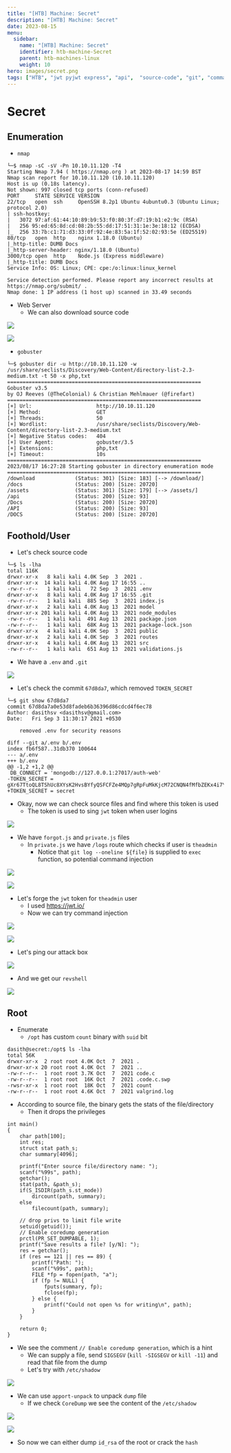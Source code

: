 ```yaml
---
title: "[HTB] Machine: Secret"
description: "[HTB] Machine: Secret"
date: 2023-08-15
menu:
  sidebar:
    name: "[HTB] Machine: Secret"
    identifier: htb-machine-Secret
    parent: htb-machines-linux
    weight: 10
hero: images/secret.png
tags: ["HTB", "jwt pyjwt express", "api",  "source-code", "git", "command-injection", "suid", "crash-dump", "var-crash", "appport-unpack", "core-dump"]
---
```


# Secret
## Enumeration
- `nmap`
```
└─$ nmap -sC -sV -Pn 10.10.11.120 -T4
Starting Nmap 7.94 ( https://nmap.org ) at 2023-08-17 14:59 BST
Nmap scan report for 10.10.11.120 (10.10.11.120)
Host is up (0.18s latency).
Not shown: 997 closed tcp ports (conn-refused)
PORT     STATE SERVICE VERSION
22/tcp   open  ssh     OpenSSH 8.2p1 Ubuntu 4ubuntu0.3 (Ubuntu Linux; protocol 2.0)
| ssh-hostkey: 
|   3072 97:af:61:44:10:89:b9:53:f0:80:3f:d7:19:b1:e2:9c (RSA)
|   256 95:ed:65:8d:cd:08:2b:55:dd:17:51:31:1e:3e:18:12 (ECDSA)
|_  256 33:7b:c1:71:d3:33:0f:92:4e:83:5a:1f:52:02:93:5e (ED25519)
80/tcp   open  http    nginx 1.18.0 (Ubuntu)
|_http-title: DUMB Docs
|_http-server-header: nginx/1.18.0 (Ubuntu)
3000/tcp open  http    Node.js (Express middleware)
|_http-title: DUMB Docs
Service Info: OS: Linux; CPE: cpe:/o:linux:linux_kernel

Service detection performed. Please report any incorrect results at https://nmap.org/submit/ .
Nmap done: 1 IP address (1 host up) scanned in 33.49 seconds
```
- Web Server
  - We can also download source code

![](./images/1.png)

![](./images/2.png)

- `gobuster`
```
└─$ gobuster dir -u http://10.10.11.120 -w /usr/share/seclists/Discovery/Web-Content/directory-list-2.3-medium.txt -t 50 -x php,txt       
===============================================================
Gobuster v3.5
by OJ Reeves (@TheColonial) & Christian Mehlmauer (@firefart)
===============================================================
[+] Url:                     http://10.10.11.120
[+] Method:                  GET
[+] Threads:                 50
[+] Wordlist:                /usr/share/seclists/Discovery/Web-Content/directory-list-2.3-medium.txt
[+] Negative Status codes:   404
[+] User Agent:              gobuster/3.5
[+] Extensions:              php,txt
[+] Timeout:                 10s
===============================================================
2023/08/17 16:27:28 Starting gobuster in directory enumeration mode
===============================================================
/download             (Status: 301) [Size: 183] [--> /download/]
/docs                 (Status: 200) [Size: 20720]
/assets               (Status: 301) [Size: 179] [--> /assets/]
/api                  (Status: 200) [Size: 93]
/Docs                 (Status: 200) [Size: 20720]
/API                  (Status: 200) [Size: 93]
/DOCS                 (Status: 200) [Size: 20720]

```
## Foothold/User
- Let's check source code
```
└─$ ls -lha             
total 116K
drwxr-xr-x   8 kali kali 4.0K Sep  3  2021 .
drwxr-xr-x  14 kali kali 4.0K Aug 17 16:55 ..
-rw-r--r--   1 kali kali   72 Sep  3  2021 .env
drwxr-xr-x   8 kali kali 4.0K Aug 17 16:55 .git
-rw-r--r--   1 kali kali  885 Sep  3  2021 index.js
drwxr-xr-x   2 kali kali 4.0K Aug 13  2021 model
drwxr-xr-x 201 kali kali 4.0K Aug 13  2021 node_modules
-rw-r--r--   1 kali kali  491 Aug 13  2021 package.json
-rw-r--r--   1 kali kali  68K Aug 13  2021 package-lock.json
drwxr-xr-x   4 kali kali 4.0K Sep  3  2021 public
drwxr-xr-x   2 kali kali 4.0K Sep  3  2021 routes
drwxr-xr-x   4 kali kali 4.0K Aug 13  2021 src
-rw-r--r--   1 kali kali  651 Aug 13  2021 validations.js
```
- We have a `.env` and `.git` 

![](./images/4.png)

- Let's check the commit `67d8da7`, which removed `TOKEN_SECRET`
```
└─$ git show 67d8da7 
commit 67d8da7a0e53d8fadeb6b36396d86cdcd4f6ec78
Author: dasithsv <dasithsv@gmail.com>
Date:   Fri Sep 3 11:30:17 2021 +0530

    removed .env for security reasons

diff --git a/.env b/.env
index fb6f587..31db370 100644
--- a/.env
+++ b/.env
@@ -1,2 +1,2 @@
 DB_CONNECT = 'mongodb://127.0.0.1:27017/auth-web'
-TOKEN_SECRET = gXr67TtoQL8TShUc8XYsK2HvsBYfyQSFCFZe4MQp7gRpFuMkKjcM72CNQN4fMfbZEKx4i7YiWuNAkmuTcdEriCMm9vPAYkhpwPTiuVwVhvwE
+TOKEN_SECRET = secret
```
- Okay, now we can check source files and find where this token is used
  - The token is used to sing `jwt` token when user logins

![](./images/5.png)

- We have `forgot.js` and `private.js` files
  - In `private.js` we have `/logs` route which checks if user is `theadmin`
    - Notice that `git log --oneline ${file}` is supplied to `exec` function, so potential command injection

![](./images/6.png)

![](./images/7.png)

- Let's forge the `jwt` token for `theadmin` user
  - I used https://jwt.io/
  - Now we can try command injection

![](./images/8.png)

![](./images/9.png)

- Let's ping our attack box

![](./images/10.png)

- And we get our `revshell`

![](./images/11.png)

## Root
- Enumerate
  - `/opt` has custom `count` binary with `suid` bit

```
dasith@secret:/opt$ ls -lha
total 56K
drwxr-xr-x  2 root root 4.0K Oct  7  2021 .
drwxr-xr-x 20 root root 4.0K Oct  7  2021 ..
-rw-r--r--  1 root root 3.7K Oct  7  2021 code.c
-rw-r--r--  1 root root  16K Oct  7  2021 .code.c.swp
-rwsr-xr-x  1 root root  18K Oct  7  2021 count
-rw-r--r--  1 root root 4.6K Oct  7  2021 valgrind.log
```

- According to source file, the binary gets the stats of the file/directory
  - Then it drops the privileges

```
int main()
{
    char path[100];
    int res;
    struct stat path_s;
    char summary[4096];

    printf("Enter source file/directory name: ");
    scanf("%99s", path);
    getchar();
    stat(path, &path_s);
    if(S_ISDIR(path_s.st_mode))
        dircount(path, summary);
    else
        filecount(path, summary);

    // drop privs to limit file write
    setuid(getuid());
    // Enable coredump generation
    prctl(PR_SET_DUMPABLE, 1);
    printf("Save results a file? [y/N]: ");
    res = getchar();
    if (res == 121 || res == 89) {
        printf("Path: ");
        scanf("%99s", path);
        FILE *fp = fopen(path, "a");
        if (fp != NULL) {
            fputs(summary, fp);
            fclose(fp);
        } else {
            printf("Could not open %s for writing\n", path);
        }
    }

    return 0;
}
```

- We see the comment `// Enable coredump generation`, which is a hint
  - We can supply a file, send `SIGSEGV` (`kill -SIGSEGV` or `kill -11`) and read that file from the dump
  - Let's try with `/etc/shadow`

![](./images/12.png)

- We can use `apport-unpack` to unpack `dump` file
  - If we check `CoreDump` we see the content of the `/etc/shadow`

![](./images/13.png)

![](./images/14.png)

- So now we can either dump `id_rsa` of the root or crack the `hash`